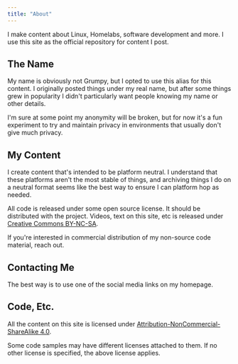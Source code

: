 ```yaml
---
title: "About"
---
```


I make content about Linux, Homelabs, software development and more.  I use this
site as the official repository for content I post.

## The Name

My name is obviously not Grumpy, but I opted to use this alias for this content.
I originally posted things under my real name, but after some things grew in
popularity I didn't particularly want people knowing my name or other details.

I'm sure at some point my anonymity will be broken, but for now it's a fun
experiment to try and maintain privacy in environments that usually don't give
much privacy.

## My Content

I create content that's intended to be platform neutral.  I understand that
these platforms aren't the most stable of things, and archiving things I do on a
neutral format seems like the best way to ensure I can platform hop as needed.

All code is released under some open source license.  It should be distributed
with the project.  Videos, text on this site, etc is released under [Creative
Commons BY-NC-SA](https://creativecommons.org/licenses/by-nc-sa/4.0/).

If you're interested in commercial distribution of my non-source code material,
reach out.

## Contacting Me

The best way is to use one of the social media links on my homepage.

## Code, Etc.

All the content on this site is licensed under
[Attribution-NonCommercial-ShareAlike
4.0](https://creativecommons.org/licenses/by-nc-sa/4.0/).

Some code samples may have different licenses attached to them.  If no other
license is specified, the above license applies.
